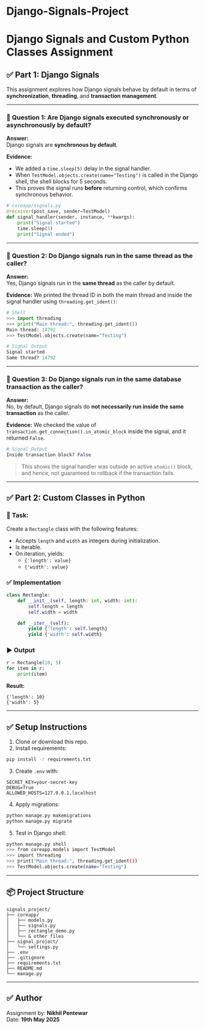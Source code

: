 # Django-Signals-Project

# Django Signals and Custom Python Classes Assignment

## ✅ Part 1: Django Signals

This assignment explores how Django signals behave by default in terms of **synchronization**, **threading**, and **transaction management**.

---

### 🔹 Question 1: Are Django signals executed synchronously or asynchronously by default?

**Answer:**  
Django signals are **synchronous by default**.

**Evidence:**
- We added a `time.sleep(5)` delay in the signal handler.
- When `TestModel.objects.create(name="Testing")` is called in the Django shell, the shell blocks for 5 seconds.
- This proves the signal runs **before** returning control, which confirms synchronous behavior.

```python
# coreapp/signals.py
@receiver(post_save, sender=TestModel)
def signal_handler(sender, instance, **kwargs):
    print("Signal started")
    time.sleep(5)
    print("Signal ended")
```

---

### 🔹 Question 2: Do Django signals run in the same thread as the caller?

**Answer:**  
Yes, Django signals run in the **same thread** as the caller by default.

**Evidence:**
We printed the thread ID in both the main thread and inside the signal handler using `threading.get_ident()`:

```python
# Shell
>>> import threading
>>> print("Main thread:", threading.get_ident())
Main thread: 14792
>>> TestModel.objects.create(name="Testing")

# Signal Output
Signal started  
Same thread? 14792
```

---

### 🔹 Question 3: Do Django signals run in the same database transaction as the caller?

**Answer:**  
No, by default, Django signals do **not necessarily run inside the same transaction** as the caller.

**Evidence:**
We checked the value of `transaction.get_connection().in_atomic_block` inside the signal, and it returned `False`.

```python
# Signal Output
Inside transaction block? False
```

> This shows the signal handler was outside an active `atomic()` block, and hence, not guaranteed to rollback if the transaction fails.

---

## ✅ Part 2: Custom Classes in Python

### 🎯 Task:
Create a `Rectangle` class with the following features:
- Accepts `length` and `width` as integers during initialization.
- Is iterable.
- On iteration, yields:
  - `{'length': value}`
  - `{'width': value}`

### ✅ Implementation

```python
class Rectangle:
    def __init__(self, length: int, width: int):
        self.length = length
        self.width = width

    def __iter__(self):
        yield {'length': self.length}
        yield {'width': self.width}
```

### ▶️ Output

```python
r = Rectangle(10, 5)
for item in r:
    print(item)
```

**Result:**
```
{'length': 10}
{'width': 5}
```

---

## ✅ Setup Instructions

1. Clone or download this repo.
2. Install requirements:

```bash
pip install -r requirements.txt
```

3. Create `.env` with:
```env
SECRET_KEY=your-secret-key
DEBUG=True
ALLOWED_HOSTS=127.0.0.1,localhost
```

4. Apply migrations:

```bash
python manage.py makemigrations
python manage.py migrate
```

5. Test in Django shell:

```bash
python manage.py shell
>>> from coreapp.models import TestModel
>>> import threading
>>> print("Main thread:", threading.get_ident())
>>> TestModel.objects.create(name="Testing")
```

---

## 📦 Project Structure

```
signals_project/
├── coreapp/
│   ├── models.py
│   ├── signals.py
│   ├── rectangle_demo.py
│   └── & other files
├── signal_project/
│   └── settings.py
├── .env
├── .gitignore
├── requirements.txt
├── README.md
└── manage.py
```

---

## ✅ Author

Assignment by: **Nikhil Pentewar**  
Date: **19th May 2025**
